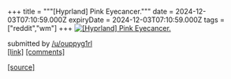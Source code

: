 +++
title = """[Hyprland] Pink Eyecancer."""
date = 2024-12-03T07:10:59.000Z
expiryDate = 2024-12-03T07:10:59.000Z
tags = ["reddit","wm"]
+++
[![[Hyprland] Pink Eyecancer.](https://preview.redd.it/ehvrgokp2l4e1.png?width=640&crop=smart&auto=webp&s=565fa44953173ff5f77792b1467094542a171061 "[Hyprland] Pink Eyecancer.")](https://www.reddit.com/r/unixporn/comments/1h5htxb/hyprland_pink_eyecancer/)

submitted by [/u/ouppyg1rl](https://www.reddit.com/user/ouppyg1rl)  
[\[link\]](https://i.redd.it/ehvrgokp2l4e1.png) [\[comments\]](https://www.reddit.com/r/unixporn/comments/1h5htxb/hyprland_pink_eyecancer/)

[[source]](https://www.reddit.com/r/unixporn/comments/1h5htxb/hyprland_pink_eyecancer/)

